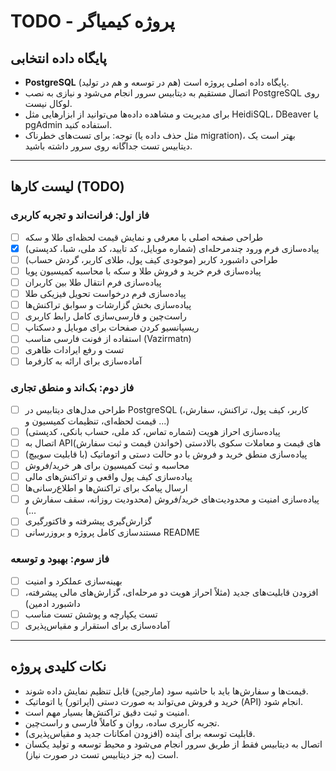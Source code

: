 # TODO - پروژه کیمیاگر

## پایگاه داده انتخابی
- **PostgreSQL** پایگاه داده اصلی پروژه است (هم در توسعه و هم در تولید).
- اتصال مستقیم به دیتابیس سرور انجام می‌شود و نیازی به نصب PostgreSQL روی لوکال نیست.
- برای مدیریت و مشاهده داده‌ها می‌توانید از ابزارهایی مثل HeidiSQL، DBeaver یا pgAdmin استفاده کنید.
- توجه: برای تست‌های خطرناک (مثل حذف داده یا migration)، بهتر است یک دیتابیس تست جداگانه روی سرور داشته باشید.

---

## لیست کارها (TODO)

### فاز اول: فرانت‌اند و تجربه کاربری
- [ ] طراحی صفحه اصلی با معرفی و نمایش قیمت لحظه‌ای طلا و سکه
- [x] پیاده‌سازی فرم ورود چندمرحله‌ای (شماره موبایل، کد تایید، کد ملی، شبا، کدپستی)
- [ ] طراحی داشبورد کاربر (موجودی کیف پول، طلای کاربر، گردش حساب)
- [ ] پیاده‌سازی فرم خرید و فروش طلا و سکه با محاسبه کمیسیون پویا
- [ ] پیاده‌سازی فرم انتقال طلا بین کاربران
- [ ] پیاده‌سازی فرم درخواست تحویل فیزیکی طلا
- [ ] پیاده‌سازی بخش گزارشات و سوابق تراکنش‌ها
- [ ] راست‌چین و فارسی‌سازی کامل رابط کاربری
- [ ] ریسپانسیو کردن صفحات برای موبایل و دسکتاپ
- [ ] استفاده از فونت فارسی مناسب (Vazirmatn)
- [ ] تست و رفع ایرادات ظاهری
- [ ] آماده‌سازی برای ارائه به کارفرما

### فاز دوم: بک‌اند و منطق تجاری
- [ ] طراحی مدل‌های دیتابیس در PostgreSQL (کاربر، کیف پول، تراکنش، سفارش، قیمت لحظه‌ای، تنظیمات کمیسیون و ...)
- [ ] پیاده‌سازی احراز هویت (شماره تماس، کد ملی، حساب بانکی، کدپستی)
- [ ] اتصال به APIهای قیمت و معاملات سکوی بالادستی (خواندن قیمت و ثبت سفارش)
- [ ] پیاده‌سازی منطق خرید و فروش با دو حالت دستی و اتوماتیک (با قابلیت سوییچ)
- [ ] محاسبه و ثبت کمیسیون برای هر خرید/فروش
- [ ] پیاده‌سازی کیف پول واقعی و تراکنش‌های مالی
- [ ] ارسال پیامک برای تراکنش‌ها و اطلاع‌رسانی‌ها
- [ ] پیاده‌سازی امنیت و محدودیت‌های خرید/فروش (محدودیت روزانه، سقف سفارش و ...)
- [ ] گزارش‌گیری پیشرفته و فاکتورگیری
- [ ] مستندسازی کامل پروژه و بروزرسانی README

### فاز سوم: بهبود و توسعه
- [ ] بهینه‌سازی عملکرد و امنیت
- [ ] افزودن قابلیت‌های جدید (مثلاً احراز هویت دو مرحله‌ای، گزارش‌های مالی پیشرفته، داشبورد ادمین)
- [ ] تست یکپارچه و پوشش تست مناسب
- [ ] آماده‌سازی برای استقرار و مقیاس‌پذیری

---

## نکات کلیدی پروژه
- قیمت‌ها و سفارش‌ها باید با حاشیه سود (مارجین) قابل تنظیم نمایش داده شوند.
- خرید و فروش می‌تواند به صورت دستی (اپراتور) یا اتوماتیک (API) انجام شود.
- امنیت و ثبت دقیق تراکنش‌ها بسیار مهم است.
- تجربه کاربری ساده، روان و کاملاً فارسی و راست‌چین.
- قابلیت توسعه برای آینده (افزودن امکانات جدید و مقیاس‌پذیری).
- اتصال به دیتابیس فقط از طریق سرور انجام می‌شود و محیط توسعه و تولید یکسان است (به جز دیتابیس تست در صورت نیاز). 